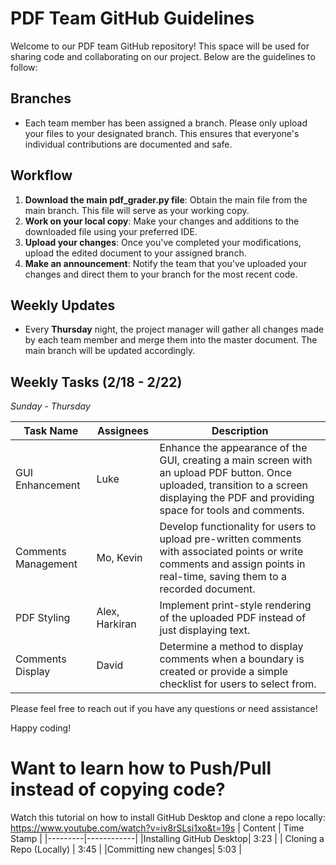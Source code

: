 # PDF Team GitHub Guidelines

Welcome to our PDF team GitHub repository! This space will be used for sharing code and collaborating on our project. Below are the guidelines to follow:

## Branches
- Each team member has been assigned a branch. Please only upload your files to your designated branch. This ensures that everyone's individual contributions are documented and safe.

## Workflow
1. **Download the main pdf_grader.py file**: Obtain the main file from the main branch. This file will serve as your working copy.
2. **Work on your local copy**: Make your changes and additions to the downloaded file using your preferred IDE.
3. **Upload your changes**: Once you've completed your modifications, upload the edited document to your assigned branch.
4. **Make an announcement**: Notify the team that you've uploaded your changes and direct them to your branch for the most recent code.

## Weekly Updates
- Every **Thursday** night, the project manager will gather all changes made by each team member and merge them into the master document. The main branch will be updated accordingly.

## Weekly Tasks (2/18 - 2/22)
*Sunday - Thursday*

| Task Name | Assignees | Description |
|-------------|-------------|-------------|
| GUI Enhancement | Luke | Enhance the appearance of the GUI, creating a main screen with an upload PDF button. Once uploaded, transition to a screen displaying the PDF and providing space for tools and comments. |
| Comments Management | Mo, Kevin | Develop functionality for users to upload pre-written comments with associated points or write comments and assign points in real-time, saving them to a recorded document. |
| PDF Styling | Alex, Harkiran | Implement print-style rendering of the uploaded PDF instead of just displaying text. |
| Comments Display | David | Determine a method to display comments when a boundary is created or provide a simple checklist for users to select from. |

Please feel free to reach out if you have any questions or need assistance!

Happy coding!



# Want to learn how to Push/Pull instead of copying code?
Watch this tutorial on how to install GitHub Desktop and clone a repo locally: https://www.youtube.com/watch?v=iv8rSLsi1xo&t=19s
| Content | Time Stamp |
|---------|------------|
|Installing GitHub Desktop| 3:23 |
| Cloning a Repo (Locally) | 3:45 |
|Committing new changes| 5:03 |
